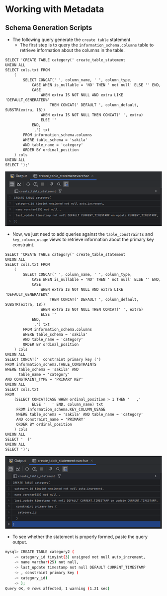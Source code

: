 # Working with Metadata

## Schema Generation Scripts

- The following query generate the `create table` statement.
  - The first step is to query the `information_schema.columns` table to retrieve information about the columns in the table.

```mysql
SELECT 'CREATE TABLE category(' create_table_statement
UNION ALL
SELECT cols.txt FROM
    (
        SELECT CONCAT(' ', column_name, ' ', column_type,
            CASE WHEN is_nullable = 'NO' THEN ' not null' ELSE '' END,
            CASE
                WHEN extra IS NOT NULL AND extra LIKE 'DEFAULT_GENERATED%'
                    THEN CONCAT(' DEFAULT ', column_default, SUBSTR(extra, 18))
                WHEN extra IS NOT NULL THEN CONCAT(' ', extra)
                ELSE ''
            END,
            ',') txt
        FROM information_schema.columns
        WHERE table_schema = 'sakila'
        AND table_name = 'category'
        ORDER BY ordinal_position
    ) cols
UNION ALL
SELECT ');'
```

![2.Schema_Generation_Scripts](Imgs/2.Schema_Generation_Scripts.png)

- Now, we just need to add queries against the `table_constraints` and `key_column_usage` views to retrieve information about the primary key constraint.

```mysql
SELECT 'CREATE TABLE category(' create_table_statement
UNION ALL
SELECT cols.txt FROM
    (
        SELECT CONCAT(' ', column_name, ' ', column_type,
            CASE WHEN is_nullable = 'NO' THEN ' not null' ELSE '' END,
            CASE
                WHEN extra IS NOT NULL AND extra LIKE 'DEFAULT_GENERATED%'
                    THEN CONCAT(' DEFAULT ', column_default, SUBSTR(extra, 18))
                WHEN extra IS NOT NULL THEN CONCAT(' ', extra)
                ELSE ''
            END,
            ',') txt
        FROM information_schema.columns
        WHERE table_schema = 'sakila'
        AND table_name = 'category'
        ORDER BY ordinal_position
    ) cols
UNION ALL
SELECT CONCAT('  constraint primary key (')
FROM information_schema.TABLE_CONSTRAINTS
WHERE table_schema = 'sakila' AND
      table_name = 'category'
AND CONSTRAINT_TYPE = 'PRIMARY KEY'
UNION ALL
SELECT cols.txt
FROM
    (SELECT CONCAT(CASE WHEN ordinal_position > 1 THEN '   ,'
            ELSE '   ' END, column_name) txt
     FROM information_schema.KEY_COLUMN_USAGE
     WHERE table_schema = 'sakila' AND table_name = 'category'
     AND constraint_name = 'PRIMARY'
     ORDER BY ordinal_position
    ) cols
UNION ALL
SELECT '  )'
UNION ALL
SELECT ')';
```

![2.Schema_Generation_Scripts_2](Imgs/2.Schema_Generation_Scripts_2.png)

- To see whether the statement is properly formed, paste the query output.

```bash
mysql> CREATE TABLE category2 (
    -> category_id tinyint(3) unsigned not null auto_increment,
    -> name varchar(25) not null,
    -> last_update timestamp not null DEFAULT CURRENT_TIMESTAMP
    -> , constraint primary key (
    -> category_id)
    -> );
Query OK, 0 rows affected, 1 warning (1.21 sec)
```

